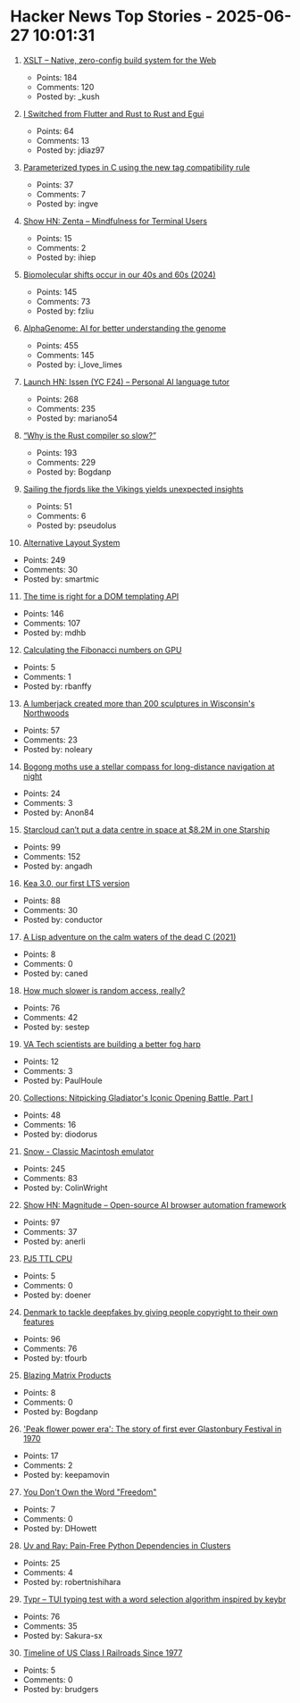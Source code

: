 # Hacker News Top Stories - 2025-06-27 10:01:31

1. [XSLT – Native, zero-config build system for the Web](https://github.com/pacocoursey/xslt)
   - Points: 184
   - Comments: 120
   - Posted by: _kush

2. [I Switched from Flutter and Rust to Rust and Egui](https://jdiaz97.github.io/greenblog/posts/flutter_to_egui/)
   - Points: 64
   - Comments: 13
   - Posted by: jdiaz97

3. [Parameterized types in C using the new tag compatibility rule](https://nullprogram.com/blog/2025/06/26/)
   - Points: 37
   - Comments: 7
   - Posted by: ingve

4. [Show HN: Zenta – Mindfulness for Terminal Users](https://github.com/e6a5/zenta)
   - Points: 15
   - Comments: 2
   - Posted by: ihiep

5. [Biomolecular shifts occur in our 40s and 60s (2024)](https://med.stanford.edu/news/all-news/2024/08/massive-biomolecular-shifts-occur-in-our-40s-and-60s--stanford-m.html)
   - Points: 145
   - Comments: 73
   - Posted by: fzliu

6. [AlphaGenome: AI for better understanding the genome](https://deepmind.google/discover/blog/alphagenome-ai-for-better-understanding-the-genome/)
   - Points: 455
   - Comments: 145
   - Posted by: i_love_limes

7. [Launch HN: Issen (YC F24) – Personal AI language tutor](undefined)
   - Points: 268
   - Comments: 235
   - Posted by: mariano54

8. [“Why is the Rust compiler so slow?”](https://sharnoff.io/blog/why-rust-compiler-slow)
   - Points: 193
   - Comments: 229
   - Posted by: Bogdanp

9. [Sailing the fjords like the Vikings yields unexpected insights](https://arstechnica.com/science/2025/06/this-archaeologist-built-a-replica-boat-to-sail-like-the-vikings/)
   - Points: 51
   - Comments: 6
   - Posted by: pseudolus

10. [Alternative Layout System](https://alternativelayoutsystem.com/scripts/#same-sizer)
   - Points: 249
   - Comments: 30
   - Posted by: smartmic

11. [The time is right for a DOM templating API](https://justinfagnani.com/2025/06/26/the-time-is-right-for-a-dom-templating-api/)
   - Points: 146
   - Comments: 107
   - Posted by: mdhb

12. [Calculating the Fibonacci numbers on GPU](https://veitner.bearblog.dev/calculating-the-fibonacci-numbers-on-gpu/)
   - Points: 5
   - Comments: 1
   - Posted by: rbanffy

13. [A lumberjack created more than 200 sculptures in Wisconsin's Northwoods](https://www.smithsonianmag.com/travel/when-a-lumberjacks-imagination-ran-wild-he-created-more-than-200-sculptures-in-wisconsins-northwoods-180986840/)
   - Points: 57
   - Comments: 23
   - Posted by: noleary

14. [Bogong moths use a stellar compass for long-distance navigation at night](https://www.nature.com/articles/s41586-025-09135-3)
   - Points: 24
   - Comments: 3
   - Posted by: Anon84

15. [Starcloud can’t put a data centre in space at $8.2M in one Starship](https://angadh.com/space-data-centers-1)
   - Points: 99
   - Comments: 152
   - Posted by: angadh

16. [Kea 3.0, our first LTS version](https://www.isc.org/blogs/kea-3-0/)
   - Points: 88
   - Comments: 30
   - Posted by: conductor

17. [A Lisp adventure on the calm waters of the dead C (2021)](https://mihaiolteanu.me/language-abstractions)
   - Points: 8
   - Comments: 0
   - Posted by: caned

18. [How much slower is random access, really?](https://samestep.com/blog/random-access/)
   - Points: 76
   - Comments: 42
   - Posted by: sestep

19. [VA Tech scientists are building a better fog harp](https://arstechnica.com/science/2025/06/these-va-tech-scientists-are-building-a-better-fog-harp/)
   - Points: 12
   - Comments: 3
   - Posted by: PaulHoule

20. [Collections: Nitpicking Gladiator's Iconic Opening Battle, Part I](https://acoup.blog/2025/06/06/collections-nitpicking-gladiators-iconic-opening-battle-part-i/)
   - Points: 48
   - Comments: 16
   - Posted by: diodorus

21. [Snow - Classic Macintosh emulator](https://snowemu.com/)
   - Points: 245
   - Comments: 83
   - Posted by: ColinWright

22. [Show HN: Magnitude – Open-source AI browser automation framework](https://github.com/magnitudedev/magnitude)
   - Points: 97
   - Comments: 37
   - Posted by: anerli

23. [PJ5 TTL CPU](https://pj5cpu.wordpress.com/)
   - Points: 5
   - Comments: 0
   - Posted by: doener

24. [Denmark to tackle deepfakes by giving people copyright to their own features](https://www.theguardian.com/technology/2025/jun/27/deepfakes-denmark-copyright-law-artificial-intelligence)
   - Points: 96
   - Comments: 76
   - Posted by: tfourb

25. [Blazing Matrix Products](https://panadestein.github.io/blog/posts/mp.html)
   - Points: 8
   - Comments: 0
   - Posted by: Bogdanp

26. ['Peak flower power era': The story of first ever Glastonbury Festival in 1970](https://www.bbc.com/culture/article/20250620-the-story-of-the-first-ever-glastonbury-festival-in-1970)
   - Points: 17
   - Comments: 2
   - Posted by: keepamovin

27. [You Don't Own the Word "Freedom"](https://fireborn.mataroa.blog/blog/you-dont-own-the-word-freedom-a-full-burn-response-to-the-gnulinux-comment-that-tried-to-gatekeep-me-off-my-own-machine/)
   - Points: 7
   - Comments: 0
   - Posted by: DHowett

28. [Uv and Ray: Pain-Free Python Dependencies in Clusters](https://www.anyscale.com/blog/uv-ray-pain-free-python-dependencies-in-clusters)
   - Points: 25
   - Comments: 4
   - Posted by: robertnishihara

29. [Typr – TUI typing test with a word selection algorithm inspired by keybr](https://github.com/Sakura-sx/typr)
   - Points: 76
   - Comments: 35
   - Posted by: Sakura-sx

30. [Timeline of US Class I Railroads Since 1977](https://en.wikipedia.org/wiki/Timeline_of_Class_I_railroads_(1977%E2%80%93present))
   - Points: 5
   - Comments: 0
   - Posted by: brudgers

